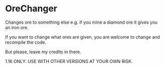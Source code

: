 # OreChanger
Changes ore to something else e.g. if you mine a diamond ore it gives you an iron ore.

If you want to change what ores are given, you are welcome to change and recompile the code.

But please, leave my credits in there.

1.16 ONLY. USE WITH OTHER VERSIONS AT YOUR OWN RISK.

